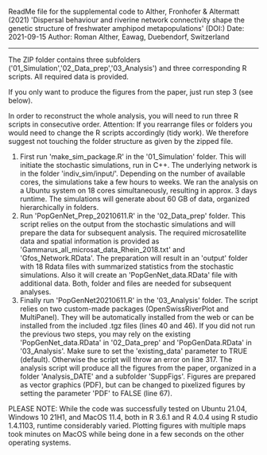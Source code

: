 ReadMe file for the supplemental code to Alther, Fronhofer & Altermatt (2021) 'Dispersal behaviour and riverine network connectivity shape the genetic structure of freshwater amphipod metapopulations' (DOI:)
Date: 2021-09-15
Author: Roman Alther, Eawag, Duebendorf, Switzerland
************************************************************************************

The ZIP folder contains three subfolders ('01_Simulation','02_Data_prep','03_Analysis') and three corresponding R scripts. All required data is provided.

If you only want to produce the figures from the paper, just run step 3 (see below).

In order to reconstruct the whole analysis, you will need to run three R scripts in consecutive order. Attention: If you rearrange files or folders you would need to change the R scripts accordingly (tidy work). We therefore suggest not touching the folder structure as given by the zipped file.

1) First run 'make_sim_package.R' in the '01_Simulation' folder. This will initiate the stochastic simulations, run in C++. The underlying network is in the folder 'indiv_sim/input/'. Depending on the number of available cores, the simulations take a few hours to weeks. We ran the analysis on a Ubuntu system on 18 cores simultaneously, resulting in approx. 3 days runtime. The simulations will generate about 60 GB of data, organized hierarchically in folders.
2) Run 'PopGenNet_Prep_20210611.R' in the '02_Data_prep' folder. This script relies on the output from the stochastic simulations and will prepare the data for subsequent analysis. The required microsatellite data and spatial information is provided as 'Gammarus_all_microsat_data_Rhein_2018.txt' and 'Gfos_Network.RData'. The preparation will result in an 'output' folder with 18 Rdata files with summarized statistics from the stochastic simulations. Also it will create an 'PopGenNet_data.RData' file with additional data. Both, folder and files are needed for subsequent analyses.
3) Finally run 'PopGenNet20210611.R' in the '03_Analysis' folder. The script relies on two custom-made packages (OpenSwissRiverPlot and MultiPanel). They will be automatically installed from the web or can be installed from the included .tgz files (lines 40 and 46). If you did not run the previous two steps, you may rely on the existing 'PopGenNet_data.RData' in '02_Data_prep' and 'PopGenData.RData' in '03_Analysis'. Make sure to set the 'existing_data' parameter to TRUE (default). Otherwise the script will throw an error on line 317. The analysis script will produce all the figures from the paper, organized in a folder 'Analysis_DATE' and a subfolder 'SuppFigs'. Figures are prepared as vector graphics (PDF), but can be changed to pixelized figures by setting the parameter 'PDF' to FALSE (line 67).

PLEASE NOTE: While the code was successfully tested on Ubuntu 21.04, Windows 10 21H1, and MacOS 11.4, both in R 3.6.1 and R 4.0.4 using R studio 1.4.1103, runtime considerably varied. Plotting figures with multiple maps took minutes on MacOS while being done in a few seconds on the other operating systems.
